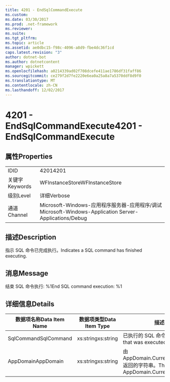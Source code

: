 ```yaml
---
title: 4201 - EndSqlCommandExecute
ms.custom: 
ms.date: 03/30/2017
ms.prod: .net-framework
ms.reviewer: 
ms.suite: 
ms.tgt_pltfrm: 
ms.topic: article
ms.assetid: ae0dbc15-f98c-4096-a8d9-fbe4dc36f1cd
caps.latest.revision: "3"
author: dotnet-bot
ms.author: dotnetcontent
manager: wpickett
ms.openlocfilehash: a0214339ad02f708dcefe411ae1786df31faff86
ms.sourcegitcommit: ce279f2d7fe2220e6ea0a25a8a7a5370ddf8d9f0
ms.translationtype: MT
ms.contentlocale: zh-CN
ms.lasthandoff: 12/02/2017
---
```

# <a name="4201---endsqlcommandexecute"></a><span data-ttu-id="98a71-102">4201 - EndSqlCommandExecute</span><span class="sxs-lookup"><span data-stu-id="98a71-102">4201 - EndSqlCommandExecute</span></span>
## <a name="properties"></a><span data-ttu-id="98a71-103">属性</span><span class="sxs-lookup"><span data-stu-id="98a71-103">Properties</span></span>  
  
|||  
|-|-|  
|<span data-ttu-id="98a71-104">ID</span><span class="sxs-lookup"><span data-stu-id="98a71-104">ID</span></span>|<span data-ttu-id="98a71-105">4201</span><span class="sxs-lookup"><span data-stu-id="98a71-105">4201</span></span>|  
|<span data-ttu-id="98a71-106">关键字</span><span class="sxs-lookup"><span data-stu-id="98a71-106">Keywords</span></span>|<span data-ttu-id="98a71-107">WFInstanceStore</span><span class="sxs-lookup"><span data-stu-id="98a71-107">WFInstanceStore</span></span>|  
|<span data-ttu-id="98a71-108">级别</span><span class="sxs-lookup"><span data-stu-id="98a71-108">Level</span></span>|<span data-ttu-id="98a71-109">详细</span><span class="sxs-lookup"><span data-stu-id="98a71-109">Verbose</span></span>|  
|<span data-ttu-id="98a71-110">通道</span><span class="sxs-lookup"><span data-stu-id="98a71-110">Channel</span></span>|<span data-ttu-id="98a71-111">Microsoft-Windows-应用程序服务器-应用程序/调试</span><span class="sxs-lookup"><span data-stu-id="98a71-111">Microsoft-Windows-Application Server-Applications/Debug</span></span>|  
  
## <a name="description"></a><span data-ttu-id="98a71-112">描述</span><span class="sxs-lookup"><span data-stu-id="98a71-112">Description</span></span>  
 <span data-ttu-id="98a71-113">指示 SQL 命令已完成执行。</span><span class="sxs-lookup"><span data-stu-id="98a71-113">Indicates a SQL command has finished executing.</span></span>  
  
## <a name="message"></a><span data-ttu-id="98a71-114">消息</span><span class="sxs-lookup"><span data-stu-id="98a71-114">Message</span></span>  
 <span data-ttu-id="98a71-115">结束 SQL 命令执行: %1</span><span class="sxs-lookup"><span data-stu-id="98a71-115">End SQL command execution: %1</span></span>  
  
## <a name="details"></a><span data-ttu-id="98a71-116">详细信息</span><span class="sxs-lookup"><span data-stu-id="98a71-116">Details</span></span>  
  
|<span data-ttu-id="98a71-117">数据项名称</span><span class="sxs-lookup"><span data-stu-id="98a71-117">Data Item Name</span></span>|<span data-ttu-id="98a71-118">数据项类型</span><span class="sxs-lookup"><span data-stu-id="98a71-118">Data Item Type</span></span>|<span data-ttu-id="98a71-119">描述</span><span class="sxs-lookup"><span data-stu-id="98a71-119">Description</span></span>|  
|--------------------|--------------------|-----------------|  
|<span data-ttu-id="98a71-120">SqlCommand</span><span class="sxs-lookup"><span data-stu-id="98a71-120">SqlCommand</span></span>|<span data-ttu-id="98a71-121">xs:string</span><span class="sxs-lookup"><span data-stu-id="98a71-121">xs:string</span></span>|<span data-ttu-id="98a71-122">已执行的 SQL 命令。</span><span class="sxs-lookup"><span data-stu-id="98a71-122">The SQL command that was executed.</span></span>|  
|<span data-ttu-id="98a71-123">AppDomain</span><span class="sxs-lookup"><span data-stu-id="98a71-123">AppDomain</span></span>|<span data-ttu-id="98a71-124">xs:string</span><span class="sxs-lookup"><span data-stu-id="98a71-124">xs:string</span></span>|<span data-ttu-id="98a71-125">由 AppDomain.CurrentDomain.FriendlyName 返回的字符串。</span><span class="sxs-lookup"><span data-stu-id="98a71-125">The string returned by AppDomain.CurrentDomain.FriendlyName.</span></span>|
